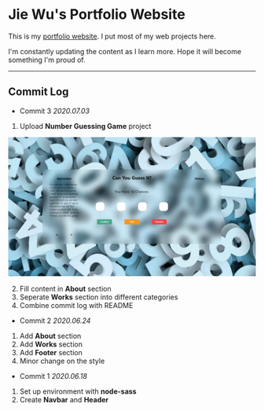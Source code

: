 # Jie Wu's Portfolio Website

This is my [portfolio website](https://fairjay8788.github.io/). I put most of my web projects here.

I'm constantly updating the content as I learn more. Hope it will become something I'm proud of.

---

## Commit Log

- Commit 3 _2020.07.03_

1. Upload **Number Guessing Game** project

![Screen Shot](./img/ssnumbergame.jpg)

2. Fill content in **About** section
3. Seperate **Works** section into different categories
4. Combine commit log with README

- Commit 2 _2020.06.24_

1. Add **About** section
2. Add **Works** section
3. Add **Footer** section
4. Minor change on the style

- Commit 1 _2020.06.18_

1. Set up environment with **node-sass**
2. Create **Navbar** and **Header**
